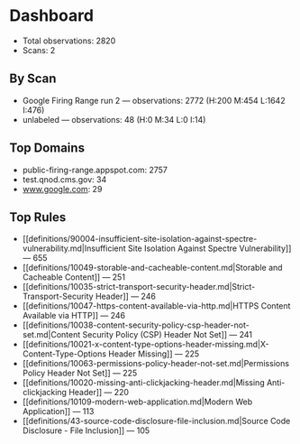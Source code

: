 # Dashboard

- Total observations: 2820
- Scans: 2

## By Scan

- Google Firing Range run 2 — observations: 2772 (H:200 M:454 L:1642 I:476)
- unlabeled — observations: 48 (H:0 M:34 L:0 I:14)

## Top Domains

- public-firing-range.appspot.com: 2757
- test.qnod.cms.gov: 34
- www.google.com: 29

## Top Rules

- [[definitions/90004-insufficient-site-isolation-against-spectre-vulnerability.md|Insufficient Site Isolation Against Spectre Vulnerability]] — 655
- [[definitions/10049-storable-and-cacheable-content.md|Storable and Cacheable Content]] — 251
- [[definitions/10035-strict-transport-security-header.md|Strict-Transport-Security Header]] — 246
- [[definitions/10047-https-content-available-via-http.md|HTTPS Content Available via HTTP]] — 246
- [[definitions/10038-content-security-policy-csp-header-not-set.md|Content Security Policy (CSP) Header Not Set]] — 241
- [[definitions/10021-x-content-type-options-header-missing.md|X-Content-Type-Options Header Missing]] — 225
- [[definitions/10063-permissions-policy-header-not-set.md|Permissions Policy Header Not Set]] — 225
- [[definitions/10020-missing-anti-clickjacking-header.md|Missing Anti-clickjacking Header]] — 220
- [[definitions/10109-modern-web-application.md|Modern Web Application]] — 113
- [[definitions/43-source-code-disclosure-file-inclusion.md|Source Code Disclosure - File Inclusion]] — 105

